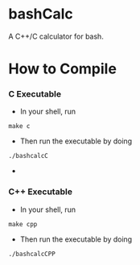 bashCalc
========

A C++/C calculator for bash.

# How to Compile

### C Executable

* In your shell, run
```
make c
```
* Then run the executable by doing
```
./bashcalcC
```

-

### C++ Executable

* In your shell, run
```
make cpp
```
* Then run the executable by doing
```
./bashcalcCPP
```
